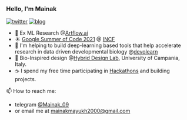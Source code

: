 ### Hello, I'm Mainak

[![twitter](https://img.shields.io/twitter/url?label=Twitter%20%40MainakDeb19&style=social&url=https%3A%2F%2Ftwitter.com%2FMainakDeb19)](https://twitter.com/MainakDeb19)
[![blog](https://img.shields.io/twitter/url?color=Black&label=Blog&style=flat-square&url=https%3A%2F%2Fmayukhdeb.github.io%2Fblog%2F)](https://mainakdeb.github.io/)


* :brain: Ex ML Research @[Artflow.ai](https://artflow.ai/)
* :sunny: [Google Summer of Code 2021](https://github.com/devoworm/GSoC-2021/tree/main/project-3.1) @ [INCF](https://incf.org/)
* :microscope: I'm helping to build deep-learning based tools that help accelerate research in data driven developmental biology @[devolearn](https://github.com/DevoLearn/devolearn)
* :mag_right: Bio-Inspired design @[Hybrid Design Lab](https://www.hybriddesignlab.org/), University of Campania, Italy.
* :coffee: I spend my free time participating in [Hackathons](https://devpost.com/mainakmayukh2000) and building projects. 

📫 How to reach me: 
* telegram [@Mainak_09](https://t.me/Mainak_09)
* or email me at [mainakmayukh2000@gmail.com](mailto:mainakmayukh2000@gmail.com)
